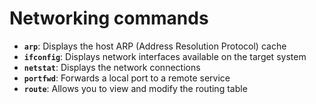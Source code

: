 # Networking commands

  -  **`arp`**: Displays the host ARP (Address Resolution Protocol) cache
  -  **`ifconfig`**: Displays network interfaces available on the target system
  -  **`netstat`**: Displays the network connections
  -  **`portfwd`**: Forwards a local port to a remote service
  -  **`route`**: Allows you to view and modify the routing table

